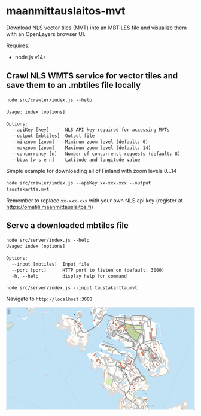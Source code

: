 # maanmittauslaitos-mvt

Download NLS vector tiles (MVT) into an MBTILES file and visualize them with an OpenLayers browser UI.

Requires:
 - node.js v14+

## Crawl NLS WMTS service for vector tiles and save them to an .mbtiles file locally

```
node src/crawler/index.js --help

Usage: index [options]

Options:
  --apiKey [key]      NLS API key required for accessing MVTs
  --output [mbtiles]  Output file
  --minzoom [zoom]    Miminum zoom level (default: 0)
  --maxzoom [zoom]    Maximum zoom level (default: 14)
  --concurrency [n]   Number of concurrenct requests (default: 8)
  --bbox [w s e n]    Latitude and longitude value
```

Simple example for downloading all of Finland with zoom levels 0...14

`node src/crawler/index.js --apiKey xx-xxx-xxx --output taustakartta.mvt`

Remember to replace `xx-xxx-xxx` with your own NLS api key (register at https://omatili.maanmittauslaitos.fi)

## Serve a downloaded mbtiles file

```
node src/server/index.js --help
Usage: index [options]

Options:
  --input [mbtiles]  Input file
  --port [port]      HTTP port to listen on (default: 3000)
  -h, --help         display help for command
```

`node src/server/index.js --input taustakartta.mvt` 

Navigate to `http://localhost:3000`

![screenshot](https://raw.githubusercontent.com/heikkipora/maanmittauslaitos-mvt/main/screenshot.png)
